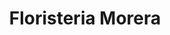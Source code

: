 ---
title: "Floristeria Morera"
url: /cerdanyola-del-valles/floristeria-morera/
shop: floristería
---